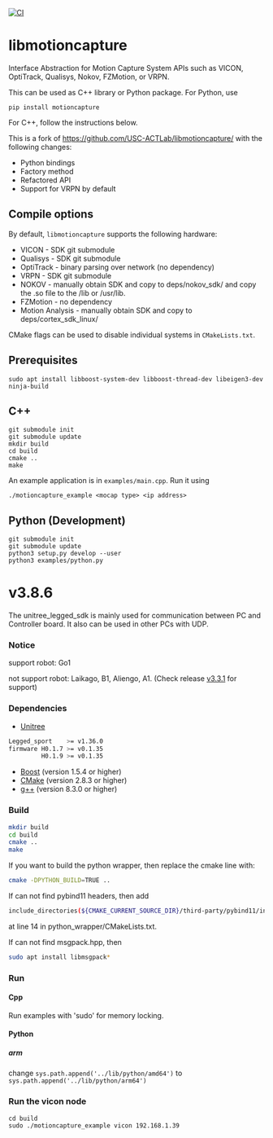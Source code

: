 [![CI](https://github.com/IMRCLab/libmotioncapture/actions/workflows/CI.yml/badge.svg)](https://github.com/IMRCLab/libmotioncapture/actions/workflows/CI.yml)

# libmotioncapture
Interface Abstraction for Motion Capture System APIs such as VICON, OptiTrack, Qualisys, Nokov, FZMotion, or VRPN.

This can be used as C++ library or Python package. For Python, use

```
pip install motioncapture
```

For C++, follow the instructions below.

This is a fork of https://github.com/USC-ACTLab/libmotioncapture/ with the following changes:

- Python bindings
- Factory method
- Refactored API
- Support for VRPN by default

## Compile options
By default, `libmotioncapture` supports the following hardware:

- VICON - SDK git submodule
- Qualisys - SDK git submodule
- OptiTrack - binary parsing over network (no dependency)
- VRPN - SDK git submodule
- NOKOV - manually obtain SDK and copy to deps/nokov_sdk/ and copy the .so file to the /lib or /usr/lib.
- FZMotion - no dependency
- Motion Analysis - manually obtain SDK and copy to deps/cortex_sdk_linux/

CMake flags can be used to disable individual systems in `CMakeLists.txt`.

## Prerequisites

```
sudo apt install libboost-system-dev libboost-thread-dev libeigen3-dev ninja-build
```

## C++

```
git submodule init
git submodule update
mkdir build
cd build
cmake ..
make
```

An example application is in `examples/main.cpp`. Run it using

```
./motioncapture_example <mocap type> <ip address>
```

## Python (Development)

```
git submodule init
git submodule update
python3 setup.py develop --user
python3 examples/python.py
```

# v3.8.6
The unitree_legged_sdk is mainly used for communication between PC and Controller board.
It also can be used in other PCs with UDP.

### Notice
support robot: Go1

not support robot: Laikago, B1, Aliengo, A1. (Check release [v3.3.1](https://github.com/unitreerobotics/unitree_legged_sdk/releases/tag/v3.3.1) for support)

### Dependencies
* [Unitree](https://www.unitree.com/download)
```bash
Legged_sport    >= v1.36.0
firmware H0.1.7 >= v0.1.35
         H0.1.9 >= v0.1.35
```
* [Boost](http://www.boost.org) (version 1.5.4 or higher)
* [CMake](http://www.cmake.org) (version 2.8.3 or higher)
* [g++](https://gcc.gnu.org/) (version 8.3.0 or higher)


### Build
```bash
mkdir build
cd build
cmake ..
make
```

If you want to build the python wrapper, then replace the cmake line with:
```bash
cmake -DPYTHON_BUILD=TRUE ..
```

If can not find pybind11 headers, then add
```bash
include_directories(${CMAKE_CURRENT_SOURCE_DIR}/third-party/pybind11/include)
```
at line 14 in python_wrapper/CMakeLists.txt.

If can not find msgpack.hpp, then
```bash
sudo apt install libmsgpack*
```

### Run

#### Cpp
Run examples with 'sudo' for memory locking.

#### Python
##### arm
change `sys.path.append('../lib/python/amd64')` to `sys.path.append('../lib/python/arm64')`


### Run the vicon node
```
cd build
sudo ./motioncapture_example vicon 192.168.1.39
```
